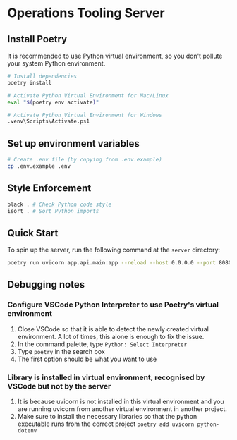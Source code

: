 # Operations Tooling Server

## Install Poetry

It is recommended to use Python virtual environment, so you don't pollute your system Python environment.

```bash
# Install dependencies
poetry install
```

```bash
# Activate Python Virtual Environment for Mac/Linux
eval "$(poetry env activate)"

# Activate Python Virtual Environment for Windows
.venv\Scripts\Activate.ps1
```

## Set up environment variables

```bash
# Create .env file (by copying from .env.example)
cp .env.example .env
```

## Style Enforcement

```bash
black . # Check Python code style
isort . # Sort Python imports
```

## Quick Start

To spin up the server, run the following command at the `server` directory:

```bash
poetry run uvicorn app.api.main:app --reload --host 0.0.0.0 --port 8080 --env-file .env
```

## Debugging notes

### Configure VSCode Python Interpreter to use Poetry's virtual environment

1. Close VSCode so that it is able to detect the newly created virtual environment. A lot of times, this alone is enough to fix the issue.
2. In the command palette, type `Python: Select Interpreter`
3. Type `poetry` in the search box
4. The first option should be what you want to use

### Library is installed in virtual environment, recognised by VSCode but not by the server

1. It is because uvicorn is not installed in this virtual environment and you are running uvicorn from another virtual environment in another project.
2. Make sure to install the necessary libraries so that the python executable runs from the correct project `poetry add uvicorn python-dotenv`

